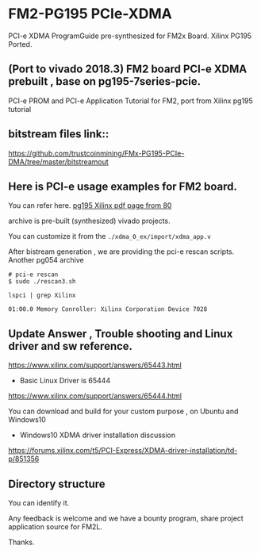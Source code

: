 # FM2-PG195 PCIe-XDMA
PCI-e XDMA ProgramGuide pre-synthesized for FM2x Board. Xilinx PG195 Ported.


##  (Port to vivado 2018.3) FM2 board PCI-e XDMA prebuilt , base on pg195-7series-pcie.

PCI-e PROM and PCI-e Application Tutorial for FM2, port from Xilinx pg195 tutorial

## bitstream files link::

https://github.com/trustcoinmining/FMx-PG195-PCIe-DMA/tree/master/bitstreamout

## Here is PCI-e usage examples for FM2 board.

You can refer here. [pg195 Xilinx pdf page from 80](https://www.xilinx.com/support/documentation/ip_documentation/xdma/v4_0/pg195-pcie-dma.pdf)

archive is pre-built (synthesized) vivado projects.

You can customize it from the `./xdma_0_ex/import/xdma_app.v `

After bistream generation , we are providing the pci-e rescan scripts.
Another pg054 archive
```
# pci-e rescan
$ sudo ./rescan3.sh

lspci | grep Xilinx 

01:00.0 Memory Conroller: Xilinx Corporation Device 7028
```

## Update Answer , Trouble shooting and Linux driver and sw reference.

https://www.xilinx.com/support/answers/65443.html

- Basic Linux Driver is 65444

https://www.xilinx.com/support/answers/65444.html

You can download and build for your custom purpose , on Ubuntu and Windows10

- Windows10 XDMA driver installation discussion

https://forums.xilinx.com/t5/PCI-Express/XDMA-driver-installation/td-p/851356


## Directory structure


You can identify it.

Any feedback is welcome and we have a bounty program, share project application source for FM2L.

Thanks.
